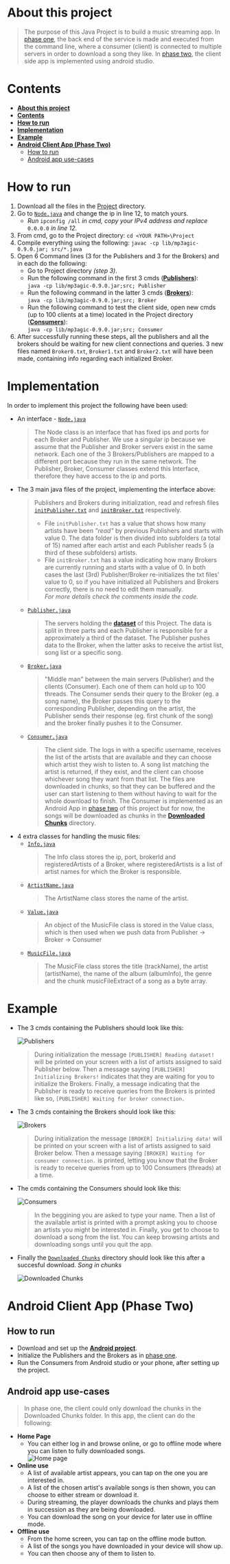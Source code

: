 
# **About this project**

>The purpose of this Java Project is to build a music streaming app. In [phase one](Project), the back end of the service is made and executed from the command line, where a consumer (client) is connected to multiple servers in order to download a song they like. In [phase two](Aggelis), the client side app is implemented using android studio.

# **Contents**
- [**About this project**](#about-this-project)
- [**Contents**](#contents)
- [**How to run**](#how-to-run)
- [**Implementation**](#implementation)
- [**Example**](#example)
- [**Android Client App (Phase Two)**](#android-client-app-phase-two)
  - [How to run](#how-to-run-1)
  - [Android app use-cases](#android-app-use-cases)

# **How to run**
1) Download all the files in the [Project](Project) directory.
2) Go to [`Node.java`](Project/src/Node.java) and change the ip in line 12, to match yours.
    * *Run* `ipconfig /all` *in cmd, copy your IPv4 address and replace* `0.0.0.0` *in line 12.*
3) From cmd, go to the Project directory: `cd <YOUR PATH>\Project`
4) Compile everything using the following: `javac -cp lib/mp3agic-0.9.0.jar; src/*.java` 
5) Open 6 Command lines (3 for the Publishers and 3 for the Brokers) and in each do the following:
    * Go to Project directory *(step 3)*.
    * Run the following command in the first 3 cmds ([**Publishers**](Project/src/Publisher.java)): <br>`java -cp lib/mp3agic-0.9.0.jar;src; Publisher`
    * Run the following command in the latter 3 cmds ([**Brokers**](Project/src/Broker.java)): <br>`java -cp lib/mp3agic-0.9.0.jar;src; Broker`
    * Run the following command to test the client side, open new cmds (up to 100 clients at a time) located in the Project directory ([**Consumers**](Project/src/Consumer.java)): <br>`java -cp lib/mp3agic-0.9.0.jar;src; Consumer`
6) After successfully running these steps, all the publishers and all the brokers should be waiting for new client connections and queries. 3 new files named `Broker0.txt`, `Broker1.txt` and `Broker2.txt` will have been made, containing info regarding each initialized Broker.

# **Implementation**

In order to implement this project the following have been used:
* An interface - [`Node.java`](Project/src/Node.java)
    > The Node class is an interface that has fixed ips and ports for each Broker and Publisher. We use a singular ip because we assume that the Publisher and Broker servers exist in the same network. Each one of the 3 Brokers/Publishers are mapped to a different port because they run in the same network. The Publisher, Broker, Consumer classes extend this Interface, therefore they have access to the ip and ports.
* The 3 main java files of the project, implementing the interface above: 
    > Publishers and Brokers during initialization, read and refresh files [`initPublisher.txt`](Project/src/initPublisher.txt) and [`initBroker.txt`](Project/src/initBroker.txt) respectively. 
    > * File `initPublisher.txt` has a value that shows how many artists have been *"read"* by previous Publishers and starts with value 0. The data folder is then divided into subfolders (a total of 15) named after each artist and each Publisher reads 5 (a third of these subfolders) artists.
    > * File `initBroker.txt` has a value indicating how many Brokers are currently running and starts with a value of 0. In both cases the last (3rd) Publisher/Broker re-initializes the txt files' value to 0, so if you have initialized all Publishers and Brokers correctly, there is no need to edit them manually. <br>*For more details check the comments inside the code.*
   * [`Publisher.java`](Project/src/Publisher.java)
       > The servers holding the [**dataset**](Project/data) of this Project. The data is split in three parts and each Publisher is responsible for a approximately a third of the dataset. The Publisher pushes data to the Broker, when the latter asks to receive the artist list, song list or a specific song.
   * [`Broker.java`](Project/src/Broker.java)
       > "Middle man" between the main servers (Publisher) and the clients (Consumer). Each one of them can hold up to 100 threads. The Consumer sends their query to the Broker (eg. a song name), the Broker passes this query to the corresponding Publisher, depending on the artist, the Publisher sends their response (eg. first chunk of the song) and the broker finally pushes it to the Consumer.
   * [`Consumer.java`](Project/src/Consumer.java)
       > The client side. The logs in with a specific username, receives the list of the artists that are available and they can choose which artist they wish to listen to. A song list matching the artist is returned, if they exist, and the client can choose whichever song they want from that list. The files are downloaded in chunks, so that they can be buffered and the user can start listening to them without having to wait for the whole download to finish. The Consumer is implemented as an Android App in [phase two](Aggelis) of this project but for now, the songs will be downloaded as chunks in the [**Downloaded Chunks**](Project/src/Downloaded%20Chunks) directory. 
* 4 extra classes for handling the music files:
   * [`Info.java`](Project/src/Info.java)
        > The Info class stores the ip, port, brokerId and registeredArtists of a Broker, where registeredArtists is a list of artist names for which the Broker is responsible.
   * [`ArtistName.java`](Project/src/ArtistName.java)
        > The ArtistName class stores the name of the artist.
   * [`Value.java`](Project/src/Value.java)
        > An object of the MusicFile class is stored in the Value class, which is then used when we push data from Publisher -> Broker -> Consumer
   * [`MusicFile.java`](Project/src/MusicFile.java)
        > The MusicFile class stores the title (trackName), the artist (artistName), the name of the album (albumInfo), the genre and the chunk musicFileExtract of a song as a byte array.

# **Example**

* The 3 cmds containing the Publishers should look like this:

    ![Publishers](misc/Publishers.png)
    > During initialization the message `[PUBLISHER] Reading dataset!` will be printed on your screen with a list of artists assigned to said Publisher below. Then a message saying `[PUBLISHER] Initializing Brokers!` indicates that they are waiting for you to initialize the Brokers.
    > Finally, a message indicating that the Publisher is ready to receive queries from the Brokers is printed like so, `[PUBLISHER] Waiting for broker connection.`

* The 3 cmds containing the Brokers should look like this:

    ![Brokers](misc/Brokers.png)
    > During initialization the message `[BROKER] Initializing data!` will be printed on your screen with a list of artists assigned to said Broker below. Then a message saying `[BROKER] Waiting for consumer connection.` is printed, letting you know that the Broker is ready to receive queries from up to 100 Consumers (threads) at a time. 

* The cmds containing the Consumers should look like this:

    ![Consumers](misc/Consumer.png)
    > In the beggining you are asked to type your name. Then a list of the available artist is printed with a prompt asking you to choose an artists you might be interested in. Finally, you get to choose to download a song from the list. You can keep browsing artists and downloading songs until you quit the app.

* Finally the [`Downloaded Chunks`](Project/src/Downloaded%20Chunks) directory should look like this after a succesful download. *Song in chunks*

    ![Downloaded Chunks](misc/Downloaded_Chunks.png)

# **Android Client App (Phase Two)**

## How to run

* Download and set up the [**Android project**](Aggelis).
* Initialize the Publishers and the Brokers as in [phase one](#how-to-run).
* Run the Consumers from Android studio or your phone, after setting up the project.
  
## Android app use-cases

> In phase one, the client could only download the chunks in the Downloaded Chunks folder. In this app, the client can do the following:

* **Home Page** 
    * You can either log in and browse online, or go to offline mode where you can listen to fully downloaded songs. <br> ![Home page](misc/App-Home.png)
* **Online use** 
    * A list of available artist appears, you can tap on the one you are interested in.
    * A list of the chosen artist's available songs is then shown, you can choose to either stream or download it.
    * During streaming, the player downloads the chunks and plays them in succession as they are being downloaded.
    * You can download the song on your device for later use in offline mode.
* **Offline use**
    * From the home screen, you can tap on the offline mode button.
    * A list of the songs you have downloaded in your device will show up.
    * You can then choose any of them to listen to.